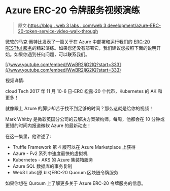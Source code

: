 # Azure ERC-20 令牌服务视频演练

> 原文:[https://blog . web 3 labs . com/web 3 development/azure-ERC-20-token-service-video-walk-through](https://blog.web3labs.com/web3development/azure-erc-20-token-service-video-walk-through)

微软的马克·惠特比发表了一篇关于在 Azure 中部署和运行我们的 [ERC-20 RESTful 服务](https://medium.com/blk-io/azure-erc-20-token-service-on-quroum-441f58b58383)的精彩演练。如果您还没有部署它，我们建议您按照下面的说明开始。如果你遇到任何问题，可以联系我们。

[//www.youtube.com/embed/WwBR2IjG2lQ?start=333](//www.youtube.com/embed/WwBR2IjG2lQ?start=333)

视频详情:

cloud Tech 2017 年 11 月 10-6 日-ERC 松露-20 个代币，Kubernetes 的 AK 和更多！

就像跟上 Azure 的脚步却苦于找不到足够的时间？那么这就是给你的视频！

Mark Whitby 是微软英国分公司的云解决方案架构师。每周，他都会在 10 分钟或更短的时间内报道微软 Azure 的最新动态！

在这一集里，他讲述了:

*   Truffle Framework 第 4 版可以在 Azure Marketplace 上获得
*   Azure - Fv2 系列中速度最快的虚拟机
*   Kubernetes - AKS 的 Azure 集装箱服务
*   Azure SQL 数据库的事务复制
*   Web3 Labs(原 blk)ERC-20 Quorum 区块链令牌服务

如果你想在 Quroum 上了解更多关于 Azure ERC-20 令牌服务的信息。